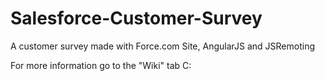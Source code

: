 # Salesforce-Customer-Survey
A customer survey made with Force.com Site, AngularJS and JSRemoting

For more information go to the "Wiki" tab C:
